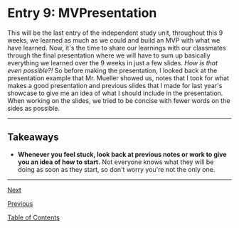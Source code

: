 # Entry 9: MVPresentation
This will be the last entry of the independent study unit, throughout this 9 weeks, we learned as much as we could and build an MVP with what we have learned. Now, it's the time to share our learnings with our classmates through the final presentation where we will have to sum up basically everything we learned over the 9 weeks in just a few slides. *How is that even possible?!* So before making the presentation, I looked back at the presentation example that Mr. Mueller showed us, notes that I took for what makes a good presentation and previous slides that I made for last year's showcase to give me an idea of what I should include in the presentation. When working on the slides, we tried to be concise with fewer words on the sides as possible.

---
## Takeaways
* **Whenever you feel stuck, look back at previous notes or work to give you an idea of how to start.** Not everyone knows what they will be doing as soon as they start, so don't worry you're not the only one. 
---

[Next](entry9.md)

[Previous](entry7.md)

[Table of Contents](../README.md)